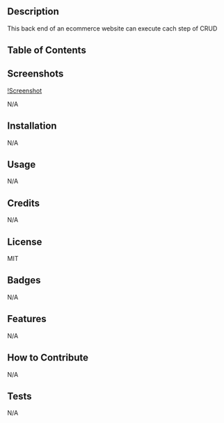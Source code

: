 # <EcommerceBackEndExperience>

## Description

This back end of an ecommerce website can execute cach step of CRUD

## Table of Contents

## Screenshots

[!Screenshot]()

N/A

## Installation

N/A

## Usage

N/A

## Credits

N/A

## License

MIT

## Badges

N/A

## Features

N/A

## How to Contribute

N/A

## Tests

N/A
